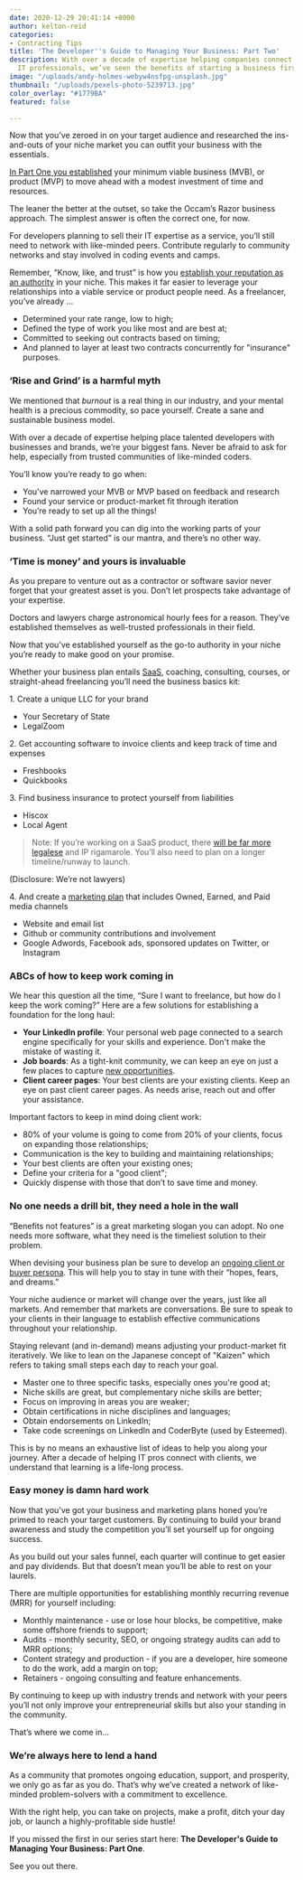 ```yaml
---
date: 2020-12-29 20:41:14 +0000
author: kelton-reid
categories:
- Contracting Tips
title: 'The Developer''s Guide to Managing Your Business: Part Two'
description: With over a decade of expertise helping companies connect with talented
  IT professionals, we’ve seen the benefits of starting a business firsthand.
image: "/uploads/andy-holmes-webyw4nsfpg-unsplash.jpg"
thumbnail: "/uploads/pexels-photo-5239713.jpg"
color_overlay: "#1779BA"
featured: false

---
```

Now that you’ve zeroed in on your target audience and researched the ins-and-outs of your niche market you can outfit your business with the essentials.

[In Part One you established](https://esteemed.io/blog/2020/12/21/the-developer-s-guide-to-managing-your-business-part-one/) your minimum viable business (MVB), or product (MVP) to move ahead with a modest investment of time and resources.

The leaner the better at the outset, so take the Occam’s Razor business approach. The simplest answer is often the correct one, for now.

For developers planning to sell their IT expertise as a service, you’ll still need to network with like-minded peers. Contribute regularly to community networks and stay involved in coding events and camps.

Remember, “Know, like, and trust” is how you [establish your reputation as an authority](https://esteemed.io/blog/2020/09/30/why-demand-for-tech-talent-is-so-high/) in your niche. This makes it far easier to leverage your relationships into a viable service or product people need. As a freelancer, you’ve already …

* Determined your rate range, low to high;
* Defined the type of work you like most and are best at;
* Committed to seeking out contracts based on timing;
* And planned to layer at least two contracts concurrently for "insurance" purposes.

### ‘Rise and Grind’ is a harmful myth

We mentioned that _burnout_ is a real thing in our industry, and your mental health is a precious commodity, so pace yourself. Create a sane and sustainable business model.

With over a decade of expertise helping place talented developers with businesses and brands, we’re your biggest fans. Never be afraid to ask for help, especially from trusted communities of like-minded coders.

You’ll know you’re ready to go when:

* You’ve narrowed your MVB or MVP based on feedback and research
* Found your service or product-market fit through iteration
* You’re ready to set up all the things!

With a solid path forward you can dig into the working parts of your business. “Just get started” is our mantra, and there’s no other way.

### ‘Time is money’ and yours is invaluable

As you prepare to venture out as a contractor or software savior never forget that your greatest asset is you. Don’t let prospects take advantage of your expertise.

Doctors and lawyers charge astronomical hourly fees for a reason. They’ve established themselves as well-trusted professionals in their field.

Now that you’ve established yourself as the go-to authority in your niche you’re ready to make good on your promise.

Whether your business plan entails [SaaS](https://www.entrepreneur.com/article/241035), coaching, consulting, courses, or straight-ahead freelancing you’ll need the business basics kit:

1\. Create a unique LLC for your brand

* Your Secretary of State
* LegalZoom

2\. Get accounting software to invoice clients and keep track of time and expenses

* Freshbooks
* Quickbooks

3\. Find business insurance to protect yourself from liabilities

* Hiscox
* Local Agent

> Note: If you’re working on a SaaS product, there [will be far more legalese](https://www.infoq.com/articles/advice-software-startup/) and IP rigamarole. You’ll also need to plan on a longer timeline/runway to launch. 

(Disclosure: We’re not lawyers)

4\. And create a [marketing plan](https://foundr.com/marketing-strategy) that includes Owned, Earned, and Paid media channels

* Website and email list
* Github or community contributions and involvement
* Google Adwords, Facebook ads, sponsored updates on Twitter, or Instagram

### ABCs of how to keep work coming in

We hear this question all the time, “Sure I want to freelance, but how do I keep the work coming?” Here are a few solutions for establishing a foundation for the long haul:

* **Your LinkedIn profile**: Your personal web page connected to a search engine specifically for your skills and experience. Don't make the mistake of wasting it.
* **Job boards**: As a tight-knit community, we can keep an eye on just a few places to capture [new opportunities](esteemed.io/jobs).
* **Client career pages**: Your best clients are your existing clients. Keep an eye on past client career pages. As needs arise, reach out and offer your assistance.

Important factors to keep in mind doing client work:

* 80% of your volume is going to come from 20% of your clients, focus on expanding those relationships;
* Communication is the key to building and maintaining relationships;
* Your best clients are often your existing ones;
* Define your criteria for a "good client";
* Quickly dispense with those that don’t to save time and money.

### No one needs a drill bit, they need a hole in the wall

“Benefits not features” is a great marketing slogan you can adopt. No one needs more software, what they need is the timeliest solution to their problem.

When devising your business plan be sure to develop an [ongoing client or buyer persona](https://blog.hubspot.com/marketing/buyer-persona-research). This will help you to stay in tune with their “hopes, fears, and dreams.”

Your niche audience or market will change over the years, just like all markets. And remember that markets are conversations. Be sure to speak to your clients in their language to establish effective communications throughout your relationship.

Staying relevant (and in-demand) means adjusting your product-market fit iteratively. We like to lean on the Japanese concept of "Kaizen" which refers to taking small steps each day to reach your goal.

* Master one to three specific tasks, especially ones you're good at;
* Niche skills are great, but complementary niche skills are better;
* Focus on improving in areas you are weaker;
* Obtain certifications in niche disciplines and languages;
* Obtain endorsements on LinkedIn;
* Take code screenings on LinkedIn and CoderByte (used by Esteemed).

This is by no means an exhaustive list of ideas to help you along your journey. After a decade of helping IT pros connect with clients, we understand that learning is a life-long process.

### Easy money is damn hard work

Now that you’ve got your business and marketing plans honed you’re primed to reach your target customers. By continuing to build your brand awareness and study the competition you’ll set yourself up for ongoing success.

As you build out your sales funnel, each quarter will continue to get easier and pay dividends. But that doesn’t mean you’ll be able to rest on your laurels.

There are multiple opportunities for establishing monthly recurring revenue (MRR) for yourself including:

* Monthly maintenance - use or lose hour blocks, be competitive, make some offshore friends to support;
* Audits - monthly security, SEO, or ongoing strategy audits can add to MRR options;
* Content strategy and production - if you are a developer, hire someone to do the work, add a margin on top;
* Retainers - ongoing consulting and feature enhancements.

By continuing to keep up with industry trends and network with your peers you’ll not only improve your entrepreneurial skills but also your standing in the community.

That’s where we come in…

### We’re always here to lend a hand

As a community that promotes ongoing education, support, and prosperity, we only go as far as you do. That’s why we’ve created a network of like-minded problem-solvers with a commitment to excellence.

With the right help, you can take on projects, make a profit, ditch your day job, or launch a highly-profitable side hustle!

If you missed the first in our series start here: **The Developer's Guide to Managing Your Business: Part One**.

See you out there.